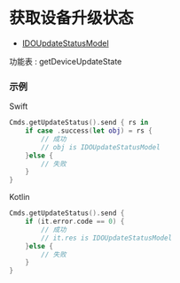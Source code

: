 # 获取设备升级状态
* [IDOUpdateStatusModel](../model/IDOUpdateStatusModel.md)

功能表 : getDeviceUpdateState

### 示例

Swift
```swift
Cmds.getUpdateStatus().send { rs in
    if case .success(let obj) = rs {
        // 成功
        // obj is IDOUpdateStatusModel
    }else {
        // 失败
    }
}
```

Kotlin
```kotlin
Cmds.getUpdateStatus().send {
    if (it.error.code == 0) {
        // 成功
        // it.res is IDOUpdateStatusModel
    }else {
        // 失败
    }
}
```
